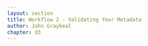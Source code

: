 ```yaml
---
layout: section
title: Workflow 2 - Validating Your Metadata
author: John Graybeal
chapter: d3
---
```

